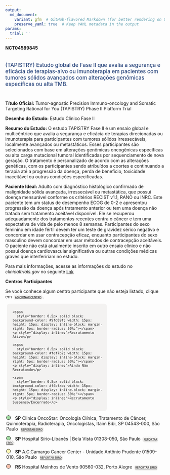 ```yaml
---
output: 
  md_document:
    variant: gfm  # GitHub-flavored Markdown (for better rendering on GitHub)
    preserve_yaml: true  # Keep YAML metadata in the output
params:
  trial: ''
---
```


<script async src="https://scripts.simpleanalyticscdn.com/latest.js"></script>

**NCT04589845**

<div style="padding: 5px 5px 5px 0px; font-size: 1.20em; font-weight: 500; color: #2E4A7F; text-align: left; margin-bottom: 20px">

(TAPISTRY) Estudo global de Fase II que avalia a segurança e eficácia de
terapias-alvo ou imunoterapia em pacientes com tumores sólidos avançados
com alterações genômicas específicas ou alta TMB.

</div>

**Título Oficial:** Tumor-agnostic Precision Immuno-oncology and Somatic
Targeting Rational for You (TAPISTRY) Phase II Platform Trial

**Desenho do Estudo:** Estudo Clinico Fase II

**Resumo do Estudo:** O estudo TAPISTRY Fase II é um ensaio global e
multicêntrico que avalia a segurança e eficácia de terapias direcionadas
ou imunoterapia para participantes com tumores sólidos irressecáveis,
localmente avançados ou metastáticos. Esses participantes são
selecionados com base em alterações genômicas oncogênicas específicas ou
alta carga mutacional tumoral identificadas por sequenciamento de nova
geração. O tratamento é personalizado de acordo com as alterações
genéticas, com os participantes sendo atribuídos a coortes e continuando
a terapia até a progressão da doença, perda de benefício, toxicidade
inaceitável ou outras condições especificadas.

**Paciente Ideal:** Adulto com diagnóstico histológico confirmado de
malignidade sólida avançada, irressecável ou metastática, que possui
doença mensurável conforme os critérios RECIST v1.1, RANO ou INRC. Este
paciente tem um status de desempenho ECOG de 0-2 e apresentou progressão
da doença após tratamento anterior ou tem uma doença não tratada sem
tratamento aceitável disponível. Ele se recuperou adequadamente dos
tratamentos recentes contra o câncer e tem uma expectativa de vida de
pelo menos 8 semanas. Participantes do sexo feminino em idade fértil
devem ter um teste de gravidez sérico negativo e concordar em usar
contracepção eficaz, enquanto participantes do sexo masculino devem
concordar em usar métodos de contracepção aceitáveis. O paciente não
está atualmente inscrito em outro ensaio clínico e não possui doença
cardiovascular significativa ou outras condições médicas graves que
interfeririam no estudo.

Para mais informações, acesse as informações do estudo no
*clinicaltrials.gov* no seguinte
[link](https://clinicaltrials.gov/ct2/show/NCT04589845)

**Centros Participantes**

Se você conhece algum centro participante que não esteja listado, clique
em
<span style="color: #2E4A7F; margin-left: 2px; padding: 4px; background-color: #f3f2f1; border-radius: 8px; font-weight: 500; font-size: 0.6em"><a
href="https://cancertrialsbr.shinyapps.io/formsapp?study_nct_id=NCT04589845&amp;location_id=N%2FA&amp;location_full_name=N%2FA&amp;form_type=Adicionar%20Centro"
target="_blank">ADICIONAR CENTRO</a></span>.

<div style="margin-bottom: 8px; margin-left: 5px; padding: 8px; max-width: 300px; background-color: #f3f2f1; border-radius: 8px; font-size: 0.9em">

<div style="margin-left: 10px;">

    <span 
      style="border: 0.5px solid black; background-color: #9fd89f; width: 15px; height: 15px; display: inline-block; margin-right: 5px; border-radius: 50%;"></span>
    <p style="display: inline;">Recrutamento Ativo</p>

</div>

<div style="margin-left: 10px;">

    <span 
      style="border: 0.5px solid black; background-color: #fef7b2; width: 15px; height: 15px; display: inline-block; margin-right: 5px; border-radius: 50%;"></span>
    <p style="display: inline;">Ainda Não Recrutando</p>

</div>

<div style="margin-left: 10px;">

    <span 
      style="border: 0.5px solid black; background-color: #f4bfab; width: 15px; height: 15px; display: inline-block; margin-right: 5px; border-radius: 50%;"></span>
    <p style="display: inline;">Recrutamento Suspenso/Encerrado</p>

</div>

</div>

<div style="margin: 3px;">

<span style="border: 0.5px solid black; display: inline-block; width: 12px; height: 12px; border-radius: 50%; margin-right: 10px; padding-bottom: 0px; background-color: #9fd89f;"></span>
<b>SP</b> Clinica OncoStar: Oncologia Clínica, Tratamento de Câncer,
Quimioterapia, Radioterapia, Oncologistas, Itaim Bibi, SP 04543-000, São
Paulo
<span style="color: #2E4A7F; margin-left: 2px; padding: 4px; background-color: #f3f2f1; border-radius: 8px; font-weight: 500; font-size: 0.6em"><a
href="https://cancertrialsbr.shinyapps.io/formsapp?study_nct_id=NCT04589845&amp;location_id=CLINICAONCOSTARREDEDORSAOPAULOSAOPAULO04543000BRAZIL&amp;location_full_name=Clinica%20OncoStar%3A%20Oncologia%20Cl%C3%ADnica%2C%20Tratamento%20de%20C%C3%A2ncer%2C%20Quimioterapia%2C%20Radioterapia%2C%20Oncologistas%2C%20Itaim%20Bibi%2C%20SP%2C%2004543-000%2C%20S%C3%A3o%20Paulo&amp;form_type=Reportar%20Erro"
target="_blank">REPORTAR ERRO</a></span>

</div>

<div style="margin: 3px;">

<span style="border: 0.5px solid black; display: inline-block; width: 12px; height: 12px; border-radius: 50%; margin-right: 10px; padding-bottom: 0px; background-color: #9fd89f;"></span>
<b>SP</b> Hospital Sírio-Libanês \| Bela Vista 01308-050, São Paulo
<span style="color: #2E4A7F; margin-left: 2px; padding: 4px; background-color: #f3f2f1; border-radius: 8px; font-weight: 500; font-size: 0.6em"><a
href="https://cancertrialsbr.shinyapps.io/formsapp?study_nct_id=NCT04589845&amp;location_id=HOSPITALSIRIOLIBANESSAOPAULOSAOPAULO01308050BRAZIL&amp;location_full_name=Hospital%20S%C3%ADrio-Liban%C3%AAs%20%7C%20Bela%20Vista%2C%2001308-050%2C%20S%C3%A3o%20Paulo&amp;form_type=Reportar%20Erro"
target="_blank">REPORTAR ERRO</a></span>

</div>

<div style="margin: 3px;">

<span style="border: 0.5px solid black; display: inline-block; width: 12px; height: 12px; border-radius: 50%; margin-right: 10px; padding-bottom: 0px; background-color: #fef7b2;"></span>
<b>SP</b> A.C.Camargo Cancer Center - Unidade Antônio Prudente
01509-010, São Paulo
<span style="color: #2E4A7F; margin-left: 2px; padding: 4px; background-color: #f3f2f1; border-radius: 8px; font-weight: 500; font-size: 0.6em"><a
href="https://cancertrialsbr.shinyapps.io/formsapp?study_nct_id=NCT04589845&amp;location_id=HOSPITALACCAMARGOSAOPAULOSAOPAULO01509010BRAZIL&amp;location_full_name=A.C.Camargo%20Cancer%20Center%20-%20Unidade%20Ant%C3%B4nio%20Prudente%2C%2001509-010%2C%20S%C3%A3o%20Paulo&amp;form_type=Reportar%20Erro"
target="_blank">REPORTAR ERRO</a></span>

</div>

<div style="margin: 3px;">

<span style="border: 0.5px solid black; display: inline-block; width: 12px; height: 12px; border-radius: 50%; margin-right: 10px; padding-bottom: 0px; background-color: #f4bfab;"></span>
<b>RS</b> Hospital Moinhos de Vento 90560-032, Porto Alegre
<span style="color: #2E4A7F; margin-left: 2px; padding: 4px; background-color: #f3f2f1; border-radius: 8px; font-weight: 500; font-size: 0.6em"><a
href="https://cancertrialsbr.shinyapps.io/formsapp?study_nct_id=NCT04589845&amp;location_id=HOSPITALMOINHOSDEVENTOPORTOALEGRERIOGRANDEDOSUL90035001BRAZIL&amp;location_full_name=Hospital%20Moinhos%20de%20Vento%2C%2090560-032%2C%20Porto%20Alegre&amp;form_type=Reportar%20Erro"
target="_blank">REPORTAR ERRO</a></span>

</div>
